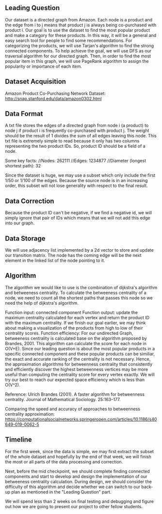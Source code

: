 ## Leading Question 
Our dataset is a directed graph from Amazon. Each node is a product and the edge from i to j means that product j is always being co-purchased with product i. Our goal is to use the dataset to find the most popular product and make a category for these products. In this way, it will be a general and easy search tool for people to find some recommendations. For categorizing the products, we will use Tarjan's algorithm to find the strong connected components. To help achieve the goal, we will use DFS as our traversal algorithm for our directed graph. Then, in order to find the most popular item in this graph, we will use PageRank algorithm to assign the popularity or importance of each item. 

## Dataset Acquisition
Amazon Product Co-Purchasing Network Dataset: http://snap.stanford.edu/data/amazon0302.html

## Data Format
A txt file stores the edges of a directed graph from node i (a product) to node j if product i is frequently co-purchased with product j. The weight should be the result of 1 divides the sum of all edges leaving this node. This txt file is extremely simple to read because it only has two columns representing the two product IDs. So, product ID should be a field of a node. 

Some key facts:
//Nodes: 262111
//Edges: 1234877
//Diameter (longest shortest path): 32

Since the dataset is huge, we may use a subset which only include the first 1/50 or 1/100 of the edges. Because the source node is in an increasing order, this subset will not lose generality with respect to the final result.  

## Data Correction
Because the product ID can't be negative, if we find a negative id, we will simply ignore that pair of IDs which means that we will not add this edge into our graph.

## Data Storage
We will use adjacency list implemented by a 2d vector to store and update our transition matrix. The node has the coming edge will be the next element in the linked list of the node pointing to it.

## Algorithm 

The algorithm we would like to use is the combination of dijkstra's algorithm and betweeness centrality. To calculate the betweeness centrality of a node, we need to count all the shortest paths that passes this node so we need the help of dijkstra's algorithm.

Function input: connected component
Function output: update the maximum centrality calculated for each vertex and return the product ID with the maximum centrality. If we finish our goal earlier, we may think about making a visualization of the products from high to low of their centrality scores.
Function efficiency: For our undirected Graph, betweeness centrality is calculated base on the algorithm proposed by Brandes, 2001. This algorithm can calculate the score for each node in O(V+E). Since our leading question is about the most popular products in a specific connected component and these popular products can be similiar, the exact and accurate ranking of the centrality is not necessary. Hence, the approximation algorithms for betweenness centrality that consistently and efficiently discover the highest betweenness vertices may be more useful than computing the centrality score for every vertex exactly. We will try our best to reach our expected space efficiency which is less than O(V^2). 

Reference:
Ulrich Brandes (2001). A faster algorithm for betweenness
centrality. Journal of Mathematical Sociology. 25:163–177.

Comparing the speed and accuracy of approaches to betweenness centrality approximation:
https://computationalsocialnetworks.springeropen.com/articles/10.1186/s40649-019-0062-5

## Timeline
For the first week, since the data is simple, we may first extract the subset of the whole dataset and hopefully by the end of that week, we will finish the most or all parts of the data processing and correction. 

Next, before the mid checkpoint, we should complete finding connected components and start to develop and design the implementation of our betweeness centrality calculation. During design, we should consider the difficulty of this algorithm and decide whether we can switch to our back-up plan as mentioned in the "Leading Question" part.

We will spend less than 2 weeks on final testing and debugging and figure out how we are going to present our project to other fellow students.
